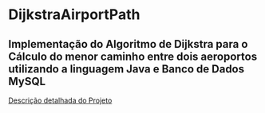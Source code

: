 # DijkstraAirportPath
## Implementação do Algoritmo de Dijkstra para o Cálculo do menor caminho entre dois aeroportos utilizando a linguagem Java e Banco de Dados MySQL
[Descrição detalhada do Projeto](https://cgezes.notion.site/Menor-Caminho-entre-dois-Aeroportos-402e31e242654ee292b4d2f3b143b743)
